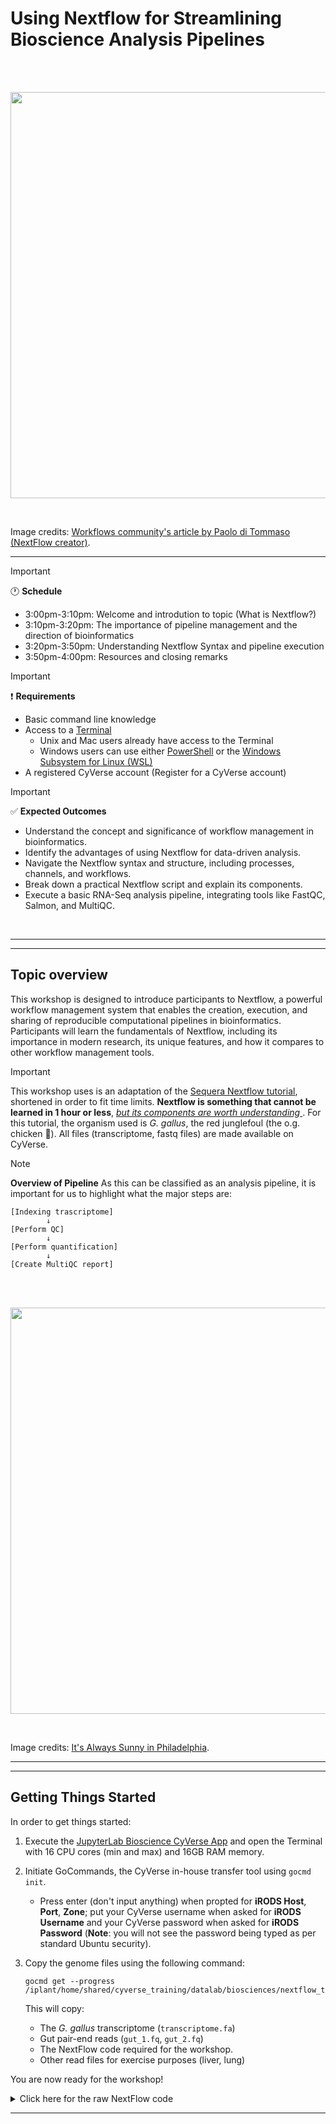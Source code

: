 # Using Nextflow for Streamlining Bioscience Analysis Pipelines

<br>
<br>
<p align="center">
    <img src="https://workflows.community/images/stories/nextflow-story.png" width="650">
</p>
<br>

Image credits: [Workflows community's article by Paolo di Tommaso (NextFlow creator)](https://workflows.community/images/stories/nextflow-story.png).


---

>[!important]
> :clock1: **Schedule**
> - 3:00pm-3:10pm: Welcome and introdution to topic (What is Nextflow?)
> - 3:10pm-3:20pm: The importance of pipeline management and the direction of bioinformatics
> - 3:20pm-3:50pm: Understanding Nextflow Syntax and pipeline execution
> - 3:50pm-4:00pm: Resources and closing remarks

>[!important]
> :heavy_exclamation_mark: **Requirements**
> - Basic command line knowledge
>- Access to a [Terminal](https://en.wikipedia.org/wiki/Unix_shell)
>    - Unix and Mac users already have access to the Terminal
>    - Windows users can use either [PowerShell](https://en.wikipedia.org/wiki/PowerShell) or the [Windows Subsystem for Linux (WSL)](https://learn.microsoft.com/en-us/windows/wsl/install)
> - A registered CyVerse account (Register for a CyVerse account)

>[!important]
> :white_check_mark: **Expected Outcomes**
> - Understand the concept and significance of workflow management in bioinformatics.
> - Identify the advantages of using Nextflow for data-driven analysis.
> - Navigate the Nextflow syntax and structure, including processes, channels, and workflows.
> - Break down a practical Nextflow script and explain its components.
> - Execute a basic RNA-Seq analysis pipeline, integrating tools like FastQC, Salmon, and MultiQC.

<br>

---
---

## Topic overview

This workshop is designed to introduce participants to Nextflow, a powerful workflow management system that enables the creation, execution, and sharing of reproducible computational pipelines in bioinformatics. Participants will learn the fundamentals of Nextflow, including its importance in modern research, its unique features, and how it compares to other workflow management tools.

> [!IMPORTANT]
> This workshop uses is an adaptation of the [Sequera Nextflow tutorial](https://github.com/seqeralabs/nextflow-tutorial), shortened in order to fit time limits. **Nextflow is something that cannot be learned in 1 hour or less**, <u> *but its components are worth understanding* </u>. For this tutorial, the organism used is *G. gallus*, the red junglefoul (the o.g. chicken :chicken:). All files (transcriptome, fastq files) are made available on CyVerse. 

> [!NOTE]
> **Overview of Pipeline**
> As this can be classified as an analysis pipeline, it is important for us to highlight what the major steps are:
> ```
> [Indexing trascriptome]                   
>         ↓ 
> [Perform QC]                        
>         ↓
> [Perform quantification]            
>         ↓
> [Create MultiQC report] 
> ```

<br>
<br>
<p align="center">
    <img src="https://i.kym-cdn.com/photos/images/newsfeed/002/546/187/fb1.jpg" width="650">
</p>
<br>

Image credits: [It's Always Sunny in Philadelphia](https://en.wikipedia.org/wiki/It%27s_Always_Sunny_in_Philadelphia).

---
---

## Getting Things Started

In order to get things started:

1. Execute the [JupyterLab Bioscience CyVerse App](https://de.cyverse.org/apps/de/cc046834-5907-11ef-bcd7-008cfa5ae621) and open the Terminal with 16 CPU cores (min and max) and 16GB RAM memory.
2. Initiate GoCommands, the CyVerse in-house transfer tool using `gocmd init`.
    - Press enter (don't input anything) when propted for **iRODS Host**, **Port**, **Zone**; put your CyVerse username when asked for **iRODS Username** and your CyVerse password when asked for **iRODS Password** (**Note**: you will not see the password being typed as per standard Ubuntu security).
3. Copy the genome files using the following command:

    ```
    gocmd get --progress /iplant/home/shared/cyverse_training/datalab/biosciences/nextflow_tutorial/
    ```

    This will copy:
    
    - The *G. gallus* transcriptome (`transcriptome.fa`)
    - Gut pair-end reads (`gut_1.fq`, `gut_2.fq`)
    - The NextFlow code required for the workshop.
    - Other read files for exercise purposes (liver, lung) 

You are now ready for the workshop!

<details>
  <summary>Click here for the raw NextFlow code</summary>

```  
nextflow.enable.dsl=2

/* 
 * pipeline input parameters 
 */
params.reads = "$baseDir/data/ggal/gut_{1,2}.fq"
params.transcriptome = "$baseDir/data/ggal/transcriptome.fa"
params.multiqc = "$baseDir/multiqc"
params.outdir = "results"

println """\
         R N A S E Q - N F   P I P E L I N E    
         ===================================
         transcriptome: ${params.transcriptome}
         reads        : ${params.reads}
         outdir       : ${params.outdir}
         """
         .stripIndent()

/* 
 * create a transcriptome file object given the transcriptome string parameter
 */
transcriptome_file = file(params.transcriptome)

/* 
 * Define the `index` process that creates a binary index 
 * from the transcriptome file
 */
process index {
    conda 'bioconda::salmon'

    input:
    path transcriptome_file

    output:
    path 'index'

    script:
    """
    salmon index --threads ${task.cpus} -t ${transcriptome_file} -i index
    """
}

/* 
 * Define a channel for paired reads and set the channel name to `read_pairs_ch`
 */
Channel.fromFilePairs(params.reads)
    .ifEmpty { error "Cannot find any reads matching: ${params.reads}" }
    .set { read_pairs_ch }

/*
 * Define the `quantification` process that runs Salmon quantification
 */
process quantification {
    conda 'bioconda::salmon'

    input:
    path index
    tuple val(pair_id), path(reads)

    output:
    path "${pair_id}_quant"

    script:
    """
    salmon quant --threads ${task.cpus} --libType=U -i ${index} -1 ${reads[0]} -2 ${reads[1]} -o ${pair_id}_quant
    """
}

/*
 * Define the `fastqc` process that performs quality control on reads
 */
process fastqc {
    conda 'bioconda::fastqc'
    tag "FASTQC on ${sample_id}"

    input:
    tuple val(sample_id), path(reads)

    output:
    path "fastqc_${sample_id}_logs"

    script:
    """
    mkdir fastqc_${sample_id}_logs
    fastqc -o fastqc_${sample_id}_logs -f fastq -q ${reads}
    """
}

/*
 * Define the `multiqc` process that generates a report from fastqc and quant outputs
 */
process multiqc {
    publishDir params.outdir, mode: 'copy'
    conda "bioconda::multiqc"

    input:
    path fastqc_files
    path quant_files

    output:
    path 'multiqc_report.html'

    script:
    """
    multiqc .
    """
}

/* 
 * Workflow definition that orchestrates the execution of processes 
 */
workflow {
    /*
     * Pass the transcriptome file to the `index` process
     */
    index_ch = index(transcriptome_file)

    /*
     * Run the processes in the desired order and collect outputs
     */
    fastqc_ch = fastqc(read_pairs_ch)

    quant_ch = quantification(index_ch, read_pairs_ch)

    multiqc(fastqc_ch, quant_ch)
}

  ```
</details>

---

